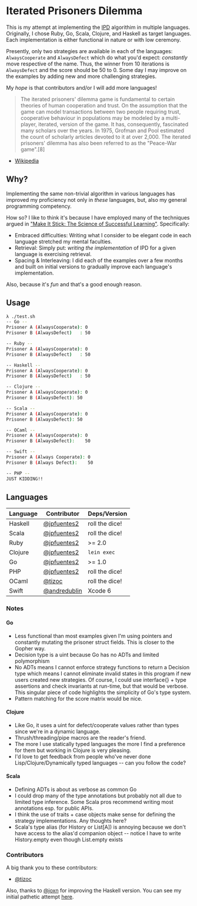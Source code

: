 # Iterated Prisoners Dilemma

This is my attempt at implementing the [IPD](http://en.wikipedia.org/wiki/Prisoner%27s_dilemma#The_iterated_prisoners.27_dilemma) algorithim in multiple languages. Originally, I chose Ruby, Go, Scala, Clojure, and Haskell as target languages. Each implementation is either functional in nature or with low ceremony.

Presently, only two strategies are available in each of the languages: `AlwaysCooperate` and `AlwaysDefect` which do what you'd expect: *constantly* move respective of the name. Thus, the winner from 10 iterations is `AlwaysDefect` and the score should be 50 to 0. Some day I may improve on the examples by adding new and more challenging strategies.

My *hope* is that contributors and/or I will add more languages!

> The iterated prisoners' dilemma game is fundamental to certain theories of human cooperation and trust. On the assumption that the game can model transactions between two people requiring trust, cooperative behaviour in populations may be modeled by a multi-player, iterated, version of the game. It has, consequently, fascinated many scholars over the years. In 1975, Grofman and Pool estimated the count of scholarly articles devoted to it at over 2,000. The iterated prisoners' dilemma has also been referred to as the "Peace-War game".[8]
- [Wikipedia](http://en.wikipedia.org/wiki/Prisoner%27s_dilemma#The_iterated_prisoners.27_dilemma)

## Why?

Implementing the same non-trivial algorithm in various languages has
improved my proficiency not only in *these* languages, but, also my general
programming competency.

How so? I like to think it's because I have employed many of the
techniques argued in ["Make It Stick: The Science of Successful Learning"](http://www.amazon.com/Make-It-Stick-Successful-Learning/dp/0674729013).
Specifically:

* Embraced difficulties: Writing what I consider to be elegant code in
  each language stretched my mental faculties.
* Retrieval: Simply put: *writing the implementation* of IPD for a given
  language is exercising retrieval.
* Spacing & Interleaving: I did each of the examples over a few months
  and built on initial versions to gradually improve each language's
  implementation.

Also, because it's *fun* and that's a good enough reason.

## Usage

```bash
λ ./test.sh
-- Go --
Prisoner A (AlwaysCooperate): 0
Prisoner B (AlwaysDefect)   : 50

-- Ruby --
Prisoner A (AlwaysCooperate): 0
Prisoner B (AlwaysDefect)   : 50

-- Haskell --
Prisoner A (AlwaysCooperate): 0
Prisoner B (AlwaysDefect)   : 50

-- Clojure --
Prisoner A (AlwaysCooperate): 0
Prisoner B (AlwaysDefect): 50

-- Scala --
Prisoner A (AlwaysCooperate): 0
Prisoner B (AlwaysDefect): 50

-- OCaml --
Prisoner A (AlwaysCooperate): 0
Prisoner B (AlwaysDefect):    50

-- Swift --
Prisoner A (Always Cooperate): 0
Prisoner B (Always Defect):    50

-- PHP --
JUST KIDDING!!
```

## Languages

| Language | Contributor | Deps/Version |
| -------- | ----------- | ------- |
| Haskell | [@jpfuentes2](https://github.com/jpfuentes2) | roll the dice! |
| Scala | [@jpfuentes2](https://github.com/jpfuentes2) | roll the dice!
| Ruby | [@jpfuentes2](https://github.com/jpfuentes2) | >= 2.0
| Clojure | [@jpfuentes2](https://github.com/jpfuentes2) | `lein exec`
| Go | [@jpfuentes2](https://github.com/jpfuentes2) | >= 1.0
| PHP | [@jpfuentes2](https://github.com/jpfuentes2) | roll the dice!
| OCaml | [@tizoc](https://github.com/tizoc) | roll the dice! |
| Swift | [@andredublin](https://github.com/andredublin) | Xcode 6 |

### Notes

#### Go
* Less functional than most examples given I'm using pointers and constantly mutating the prisoner struct fields. This is closer to the Gopher way.
* Decision type is a uint because Go has no ADTs and limited polymorphism
* No ADTs means I cannot enforce strategy functions to return a Decision type which means I cannot eliminate invalid states in this program if new users created new strategies. Of course, I could use interface{} + type assertions and check invariants at run-time, but that would be verbose. This singular piece of code highlights the simplicity of Go's type system.
* Pattern matching for the score matrix would be nice.

#### Clojure
* Like Go, it uses a uint for defect/cooperate values rather than types since we're in a dynamic language.
* Thrush/threading/pipe macros are the reader's friend.
* The more I use statically typed languages the more I find a preference for them but working in Clojure is very pleasing.
* I'd love to get feedback from people who've never done Lisp/Clojure/Dynamically typed languages -- can you follow the code?

#### Scala
* Defining ADTs is about as verbose as common Go
* I could drop many of the type annotations but probably not all due to limited type inference. Some Scala pros recommend writing most annotations esp. for public APIs.
* I think the use of traits + case objects make sense for defining the strategy implementations. Any thoughts here?
* Scala's type alias (for History or List[A]) is annoying because we don't have access to the alias'd companion object -- notice I have to write History.empty even though List.empty exists

### Contributors

A big thank you to these contributors:

* [@tizoc](https://github.com/tizoc)

Also, thanks to [@joxn](https://github.com/joxn) for improving the
Haskell version. You can see my initial pathetic attempt [here](https://gist.github.com/jpfuentes2/9317779#file-ipd-hs).
